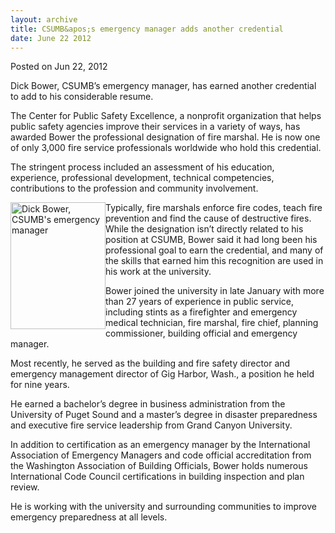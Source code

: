 ```yaml
---
layout: archive
title: CSUMB&apos;s emergency manager adds another credential
date: June 22 2012
---
```





<span class="date">Posted on Jun 22, 2012    </span>
<p>Dick Bower, CSUMB&#x2019;s emergency manager, has earned another
credential to add to his considerable resume.</p>
<p>The Center for Public Safety Excellence, a nonprofit
organization that helps public safety agencies improve their
services in a variety of ways, has awarded Bower the professional
designation of fire marshal. He is now one of only 3,000 fire
service professionals worldwide who hold this credential.</p>
<p>The stringent process included an assessment of his education,
experience, professional development, technical competencies,
contributions to the profession and community involvement.</p>
<p><img alt="Dick Bower, CSUMB&apos;s emergency manager" src="http://news.csumb.edu/sites/default/files/65/attachments/news/images/bowerdick.jpeg" style="float:left; width:152px; height:203px">Typically, fire
marshals enforce fire codes, teach fire prevention and find the
cause of destructive fires. While the designation isn&#x2019;t directly
related to his position at CSUMB, Bower said it had long been his
professional goal to earn the credential, and many of the skills
that earned him this recognition are used in his work at the
university.</img></p>
<p>Bower joined the university in late January with more than 27
years of experience in public service, including stints as a
firefighter and emergency medical technician, fire marshal, fire
chief, planning commissioner, building official and emergency
manager.</p>
<p>Most recently, he served as the building and fire safety
director and emergency management director of Gig Harbor, Wash., a
position he held for nine years.</p>
<p>He earned a bachelor&#x2019;s degree in business administration from
the University of Puget Sound and a master&#x2019;s degree in disaster
preparedness and executive fire service leadership from Grand
Canyon University.</p>
<p>In addition to certification as an emergency manager by the
International Association of Emergency Managers and code official
accreditation from the Washington Association of Building
Officials, Bower holds numerous International Code Council
certifications in building inspection and plan review.</p>
<p>He is working with the university and surrounding communities to
improve emergency preparedness at all levels.<br>
&#xA0;</br></p>






